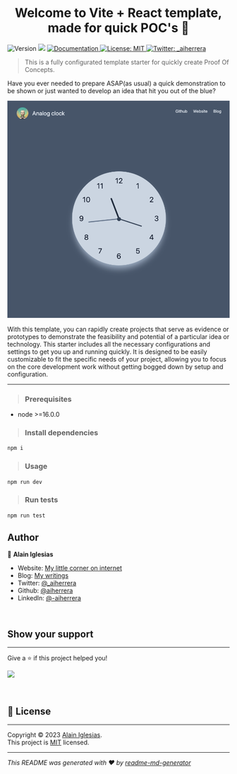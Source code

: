 <h1 align="center">Welcome to Vite + React template, made for quick POC's 👋</h1>
<p>
  <img alt="Version" src="https://img.shields.io/badge/version-0.0.0-blue.svg?cacheSeconds=2592000" />
  <img src="https://img.shields.io/badge/node-%3E%3D16.0.0-blue.svg" />
  <a href="https://github.com/aiherrera" target="_blank">
    <img alt="Documentation" src="https://img.shields.io/badge/documentation-yes-brightgreen.svg" />
  </a>
  <a href="https://github.com/aiherrera/aiherrera-turborepo-template/LICENSE" target="_blank">
    <img alt="License: MIT" src="https://img.shields.io/badge/License-MIT-yellow.svg" />
  </a>
  <a href="https://twitter.com/_aiherrera/" target="_blank">
    <img alt="Twitter: _aiherrera" src="https://img.shields.io/badge/follow-%40_aiherrera-1DA1F2?logo=twitter&style=social" />
  </a>
</p>

> This is a fully configurated template starter for quickly create Proof Of Concepts.

Have you ever needed to prepare ASAP(as usual) a quick demonstration to be shown or just wanted to develop an idea that hit you out of the blue?

![Preview Image](https://github.com/aiherrera/analog-clock/blob/development/public/example.png?raw=true)

With this template, you can rapidly create projects that serve as evidence or prototypes to demonstrate the feasibility and potential of a particular idea or technology. This starter includes all the necessary configurations and settings to get you up and running quickly. It is designed to be easily customizable to fit the specific needs of your project, allowing you to focus on the core development work without getting bogged down by setup and configuration.

---

> ### Prerequisites

- node >=16.0.0

> ### Install dependencies

```sh
npm i
```

> ### Usage

```sh
npm run dev
```

> ### Run tests

```sh
npm run test
```

## Author

👤 **Alain Iglesias**

- Website: [My little corner on internet](https://aiherrera.com)
- Blog: [My writings](https://blog.aiherrera.com)
- Twitter: [@\_aiherrera](https://twitter.com/_aiherrera)
- Github: [@aiherrera](https://github.com/aiherrera)
- LinkedIn: [@-aiherrera](https://linkedin.com/in/-aiherrera)

&ensp;

## Show your support

---

Give a ⭐️ if this project helped you!

<a href="https://www.patreon.com/user?u=87542399">
  <img src="https://c5.patreon.com/external/logo/become_a_patron_button@2x.png" width="160">
</a>

&ensp;

## 📝 License

---

Copyright © 2023 [Alain Iglesias](https://github.com/aiherrera).<br />
This project is [MIT](https://github.com/aiherrera/aiherrera-turborepo-template/LICENSE.md) licensed.

---

_This README was generated with ❤️ by [readme-md-generator](https://github.com/kefranabg/readme-md-generator)_
